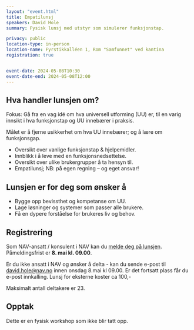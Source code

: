 ```yaml
---
layout: "event.html"
title: Empatilunsj
speakers: David Hole
summary: Fysisk lunsj med utstyr som simulerer funksjonstap.

privacy: public
location-type: in-person
location-name: Fyrstikkalléen 1, Rom "Samfunnet" ved kantina
registration: true


event-date: 2024-05-08T10:30
event-date-end: 2024-05-08T12:00
---
```

## Hva handler lunsjen om?
Fokus: Gå fra en vag idé om hva universell utforming (UU) er, til en varig innsikt i hva funksjonstap og UU innebærer i praksis.

Målet er å fjerne usikkerhet om hva UU innebærer; og å lære om funksjonsgap.

- Oversikt over vanlige funksjonstap & hjelpemidler.
- Innblikk i å leve med en funksjonsnedsettelse.
- Oversikt over ulike brukergrupper å ta hensyn til.
- Empatilunsj; NB: på egen regning – og eget ansvar!

## Lunsjen er for deg som ønsker å
- Bygge opp bevissthet og kompetanse om UU.
- Lage løsninger og systemer som passer alle brukere.
- Få en dypere forståelse for brukeres liv og behov.

## Registrering
Som NAV-ansatt / konsulent i NAV kan du [melde deg på lunsjen](https://delta.nav.no/event/e446aad5-6c3c-47c6-b77c-9bd2c36564a6). Påmeldingsfrist er **8. mai kl. 09.00**. 

Er du ikke ansatt i NAV og ønsker å delta - kan du sende e-post til david.hole@nav.no innen onsdag 8.mai kl 09.00. Er det fortsatt plass får du e-post innkalling. Lunsj for eksterne koster ca 100,-

Maksimalt antall deltakere er 23.

## Opptak
Dette er en fysisk workshop som ikke blir tatt opp.
